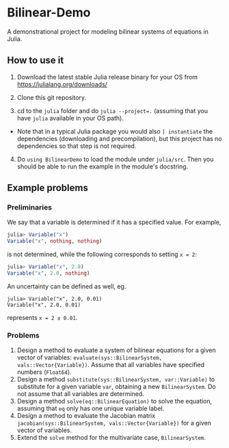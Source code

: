 # Bilinear-Demo

A demonstrational project for modeling bilinear systems of equations in Julia.

## How to use it

1. Download the latest stable Julia release binary for your OS from https://julialang.org/downloads/

2. Clone this git repository.

3. cd to the `julia` folder and do `julia --project=.` (assuming that you have `julia` available in your OS path).
  - Note that in a typical Julia package you would also `] instantiate` the dependencies (downloading and precompilation), but this project has no dependencies so that step is not required.

4. Do `using BilinearDemo` to load the module under `julia/src`. Then you should be able to run the example in the module's docstring.

## Example problems

### Preliminaries

We say that a variable is determined if it has a specified value. For example,

```julia
julia> Variable("x")
Variable("x", nothing, nothing)
```
is not determined, while the following corresponds to setting `x = 2`:

```julia
julia> Variable("x", 2.0)
Variable("x", 2.0, nothing)
```
An uncertainty can be defined as well, eg.
```
julia> Variable("x", 2.0, 0.01)
Variable("x", 2.0, 0.01)
```
represents `x = 2 ± 0.01`.


### Problems

1. Design a method to evaluate a system of bilinear equations for a given vector of variables: `evaluate(sys::BilinearSystem, vals::Vector{Variable})`. Assume that all variables have specified numbers (`Float64`).
2. Design a method `substitute(sys::BilinearSystem, var::Variable)` to substitute for a given variable `var`, obtaining a new `BilinearSystem`. Do not assume that all variables are determined.
3. Design a method `solve(eq::BilinearEquation)` to solve the equation, assuming that `eq` only has one unique variable label.
4. Design a method to evaluate the Jacobian matrix `jacobian(sys::BilinearSystem, vals::Vector{Variable})` for a given vector of variables.
5. Extend the `solve` method for the multivariate case, `BilinearSystem`.

